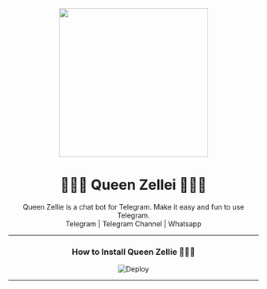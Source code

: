 <div align="center">
  <img src="https://i.ibb.co/ZSgCV70/20210921-020916.jpg" weight="300" height="300">
  <h1> 🧝‍♀️💙 Queen Zellei 💙🧝‍♀️</h1>
</div>
<p align="center"> Queen Zellie is a chat bot for Telegram. Make it easy and fun to use Telegram.
  <br>
  <a herf="https://t.me/sasmithaaaaa">Telegram | </a>
  <a herf="https://t.me/antechcrew">Telegram Channel | </a>
  <a herf="https://wa.me/+94719077818">Whatsapp</a>
  </br>
</p>  
  
  ---
<div align="center"> 
  <h3> How to Install Queen Zellie 🧝‍♀️💙 </h3>
  <a herf="https://heroku.com/deploy?template=https://github.com/SinhalayaCreator/Queen_Zellie" rel="nofollow"><img src="https://camo.githubusercontent.com/6979881d5a96b7b18a057083bb8aeb87ba35fc279452e29034c1e1c49ade0636/68747470733a2f2f7777772e6865726f6b7563646e2e636f6d2f6465706c6f792f627574746f6e2e737667" alt="Deploy" data-canonical-src="https://www.herokucdn.com/deploy/button.svg" style="max-width: 100%;">
</a>
</div>



---
  
 

